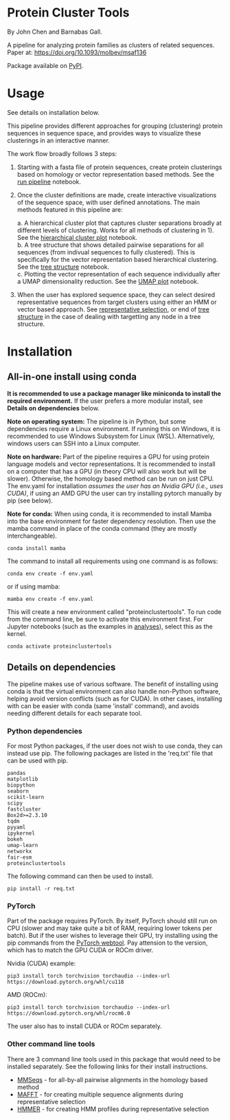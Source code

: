 # Protein Cluster Tools
By John Chen and Barnabas Gall.

A pipeline for analyzing protein families as clusters of related sequences. Paper at: https://doi.org/10.1093/molbev/msaf136

Package available on [PyPI](https://pypi.org/project/ProteinClusterTools/).

# Usage
See details on installation below.  
  
This pipeline provides different approaches for grouping (clustering) protein sequences in sequence space, and provides ways to visualize these clusterings in an interactive manner. 

The work flow broadly follows 3 steps:  
1. Starting with a fasta file of protein sequences, create protein clusterings based on homology or vector representation based methods. See the [run pipeline](/analyses/run_pipeline.ipynb) notebook.
2. Once the cluster definitions are made, create interactive visualizations of the sequence space, with user defined annotations. The main methods featured in this pipeline are:  
    
    a. A hierarchical cluster plot that captures cluster separations broadly at different levels of clustering. Works for all methods of clustering in 1). See the [hierarchical cluster plot](/analyses/hierarchical_cluster_plot.ipynb) notebook.  
    b. A tree structure that shows detailed pairwise separations for all sequences (from indivual sequences to fully clustered). This is specifically for the vector representation based hierarchical clustering. See the [tree structure](/analyses/tree_structure.ipynb) notebook.  
    c. Plotting the vector representation of each sequence individually after a UMAP dimensionality reduction. See the [UMAP plot](/analyses/UMAP_plot.ipynb) notebook.
3. When the user has explored sequence space, they can select desired representative sequences from target clusters using either an HMM or vector based approach. See [representative selection](/analyses/representative_selection.ipynb), or end of [tree structure](/analyses/tree_structure.ipynb) in the case of dealing with targetting any node in a tree structure.
        

# Installation
## All-in-one install using conda
**It is recommended to use a package manager like miniconda to install the required environment.**  If the user prefers a more modular install, see **Details on dependencies** below.

**Note on operating system:** The pipeline is in Python, but some dependencies require a Linux environment. If running this on Windows, it is recommended to use Windows Subsystem for Linux (WSL). Alternatively, windows users can SSH into a Linux computer. 

**Note on hardware:** Part of the pipeline requires a GPU for using protein language models and vector representations. It is recommended to install on a computer that has a GPU (in theory CPU will also work but will be slower). Otherwise, the homology based method can be run on just CPU. The env.yaml for installation *assumes the user has an Nvidia GPU (i.e., uses CUDA)*, if using an AMD GPU the user can try installing pytorch manually by pip (see below).

**Note for conda:** When using conda, it is recommended to install Mamba into the base environment for faster dependency resolution. Then use the mamba command in place of the conda command (they are mostly interchangeable).
```
conda install mamba
```

The command to install all requirements using one command is as follows:
```
conda env create -f env.yaml
```
or if using mamba:
```
mamba env create -f env.yaml
```
This will create a new environment called "proteinclustertools". To run code from the command line, be sure to activate this environment first. For Jupyter notebooks (such as the examples in [analyses](analyses/)), select this as the kernel.
```
conda activate proteinclustertools
```

## Details on dependencies
The pipeline makes use of various software. The benefit of installing using conda is that the virtual environment can also handle non-Python software, helping avoid version conflicts (such as for CUDA). In other cases, installing with can be easier with conda (same 'install' command), and avoids needing different details for each separate tool.

### Python dependencies
For most Python packages, if the user does not wish to use conda, they can instead use pip. The following packages are listed in the 'req.txt' file that can be used with pip.
```
pandas
matplotlib
biopython
seaborn
scikit-learn
scipy
fastcluster
Box2d>=2.3.10
tqdm
pyyaml
ipykernel
bokeh
umap-learn
networkx
fair-esm
proteinclustertools
```
The following command can then be used to install.
```
pip install -r req.txt
```

### PyTorch
Part of the package requires PyTorch. By itself, PyTorch should still run on CPU (slower and may take quite a bit of RAM, requiring lower tokens per batch). But if the user wishes to leverage their GPU, try installing using the pip commands from the [PyTorch webtool](https://pytorch.org/get-started/locally/). Pay attension to the version, which has to match the GPU CUDA or ROCm driver.
  
Nvidia (CUDA) example:
```
pip3 install torch torchvision torchaudio --index-url https://download.pytorch.org/whl/cu118
```

AMD (ROCm):
```
pip3 install torch torchvision torchaudio --index-url https://download.pytorch.org/whl/rocm6.0
```

The user also has to install CUDA or ROCm separately.

### Other command line tools
There are 3 command line tools used in this package that would need to be installed separately. See the following links for their install instructions.
* [MMSeqs](https://github.com/soedinglab/MMseqs2) - for all-by-all pairwise alignments in the homology based method
* [MAFFT](https://mafft.cbrc.jp/alignment/software/) - for creating multiple sequence alignments during representative selection
* [HMMER](http://hmmer.org/documentation.html) - for creating HMM profiles during representative selection
